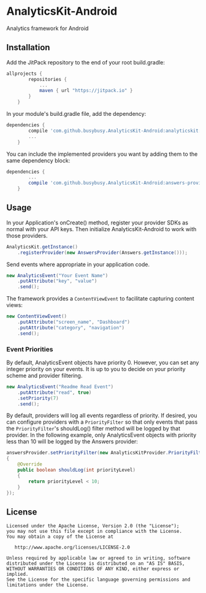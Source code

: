 # AnalyticsKit-Android
Analytics framework for Android

## Installation
Add the JitPack repository to the end of your root build.gradle:
```groovy
allprojects {
		repositories {
			...
			maven { url "https://jitpack.io" }
		}
	}
```

In your module's build.gradle file, add the dependency:
```groovy
dependencies {
		compile 'com.github.busybusy.AnalyticsKit-Android:analyticskit:0.8.1'
        ...
	}
```

You can include the implemented providers you want by adding them to the same dependency block:
```groovy
dependencies {
		...
        compile 'com.github.busybusy.AnalyticsKit-Android:answers-provider:0.8.1'
	}
```

## Usage
In your Application's onCreate() method, register your provider SDKs as normal with your API keys. 
Then initialize AnalyticsKit-Android to work with those providers.

```java
AnalyticsKit.getInstance()
    .registerProvider(new AnswersProvider(Answers.getInstance()));
```

Send events where appropriate in your application code.

```java
new AnalyticsEvent("Your Event Name")
    .putAttribute("key", "value")
    .send();
```

The framework provides a ```ContentViewEvent``` to facilitate capturing content views:
```java
new ContentViewEvent()
    .putAttribute("screen_name", "Dashboard")
    .putAttribute("category", "navigation")
    .send();
```

### Event Priorities
By default, AnalyticsEvent objects have priority 0. However, you can
set any integer priority on your events. It is up to you to decide on your priority scheme 
and provider filtering.
```java
new AnalyticsEvent("Readme Read Event")
    .putAttribute("read", true)
    .setPriority(7)
    .send();
```

By default, providers will log all events regardless of priority. If desired, you can 
configure providers with a ```PriorityFilter``` so that only events that pass the 
```PriorityFilter```'s shouldLog() filter method will be logged by that provider. 
In the following example, only AnalyticsEvent objects with priority less than 10 will be 
logged by the Answers provider:
```java
answersProvider.setPriorityFilter(new AnalyticsKitProvider.PriorityFilter()
{
    @Override
    public boolean shouldLog(int priorityLevel)
    {
        return priorityLevel < 10;
    }
});
```

## License

    Licensed under the Apache License, Version 2.0 (the "License");
    you may not use this file except in compliance with the License.
    You may obtain a copy of the License at

       http://www.apache.org/licenses/LICENSE-2.0

    Unless required by applicable law or agreed to in writing, software
    distributed under the License is distributed on an "AS IS" BASIS,
    WITHOUT WARRANTIES OR CONDITIONS OF ANY KIND, either express or implied.
    See the License for the specific language governing permissions and
    limitations under the License.
